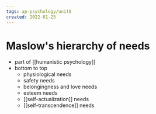 ```yaml
---
tags: ap-psychology/unit8 
created: 2022-01-25
---
```


# Maslow's hierarchy of needs

- part of [[humanistic psychology]]
- bottom to top
	- physiological needs
	- safety needs
	- belongingness and love needs
	- esteem needs
	- [[self-actualization]] needs
	- [[self-transcendence]] needs 
